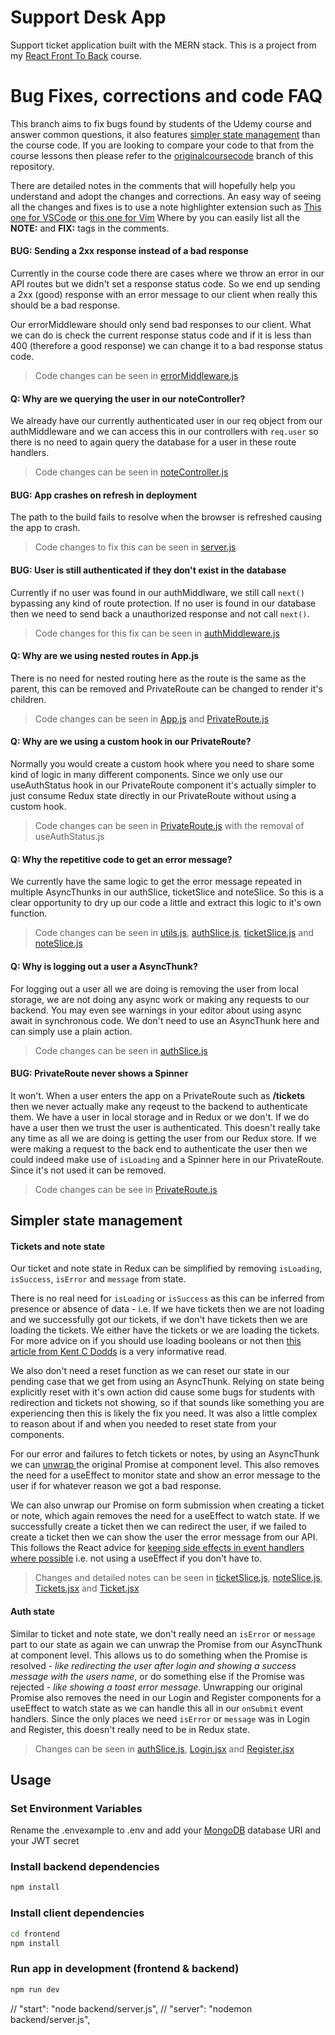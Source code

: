 # Support Desk App

Support ticket application built with the MERN stack. This is a project from my [React Front To Back](https://www.udemy.com/course/react-front-to-back-2022/?referralCode=4A622C7E48DB66154114) course.

# Bug Fixes, corrections and code FAQ

This branch aims to fix bugs found by students of the Udemy course and answer common questions, it also features [simpler state management](#simpler-state-management) than the course code.
If you are looking to compare your code to that from the course lessons then
please refer to the [originalcoursecode](https://github.com/bradtraversy/support-desk/tree/originalcoursecode) branch of this repository.

There are detailed notes in the comments that will hopefully help you understand
and adopt the changes and corrections.
An easy way of seeing all the changes and fixes is to use a note highlighter
extension such as [This one for VSCode](https://marketplace.visualstudio.com/items?itemName=wayou.vscode-todo-highlight) or [this one for Vim](https://github.com/folke/todo-comments.nvim) Where by you can easily list all the **NOTE:** and **FIX:** tags in the comments.

#### BUG: Sending a 2xx response instead of a bad response

Currently in the course code there are cases where we throw an error in our API
routes but we didn't set a response status code. So we end up sending a 2xx
(good) response with an error message to our client when really this should be a
bad response.

Our errorMiddleware should only send bad responses to our client. What we can
do is check the current response status code and if it is less than 400
(therefore a good response) we can change it to a bad response status code.

> Code changes can be seen in [errorMiddleware.js](./backend/middleware/errorMiddleware.js)

#### Q: Why are we querying the user in our noteController?

We already have our currently authenticated user in our req object from our
authMiddleware and we can access this in our controllers with `req.user` so
there is no need to again query the database for a user in these route handlers.

> Code changes can be seen in [noteController.js]('./backend/controllers/noteController.js')

#### BUG: App crashes on refresh in deployment

The path to the build fails to resolve when the browser is refreshed causing the
app to crash.

> Code changes to fix this can be seen in [server.js](./backend/server.js#L26)

#### BUG: User is still authenticated if they don't exist in the database

Currently if no user was found in our authMiddlware, we
still call `next()` bypassing any kind of route protection.
If no user is found in our database then we need to send back a unauthorized
response and not call `next()`.

> Code changes for this fix can be seen in [authMiddleware.js]('./backend/middleware/authMiddleware.js#L19')

#### Q: Why are we using nested routes in App.js

There is no need for nested routing here as the route is the same as the parent,
this can be removed and PrivateRoute can be changed to render it's children.

> Code changes can be seen in [App.js](./frontend/src/App.js) and
> [PrivateRoute.js](./frontend/src/components/PrivateRoute.jsx)

#### Q: Why are we using a custom hook in our PrivateRoute?

Normally you would create a custom hook where you need to share some kind of
logic in many different components. Since we only use our useAuthStatus hook in
our PrivateRoute component it's actually simpler to just consume Redux state
directly in our PrivateRoute without using a custom hook.

> Code changes can be seen in [PrivateRoute.js](./frontend/src/components/PrivateRoute.jsx) with the removal of useAuthStatus.js

#### Q: Why the repetitive code to get an error message?

We currently have the same logic to get the error message repeated in multiple
AsyncThunks in our authSlice, ticketSlice and noteSlice.
So this is a clear opportunity to dry up our code a little and extract this logic
to it's own function.

> Code changes can be seen in [utils.js](./frontend/src/utils.js), [authSlice.js](./frontend/src/features/auth/authSlice.js), [ticketSlice.js](./frontend/src/features/tickets/ticketSlice.js) and [noteSlice.js](./frontend/src/features/notes/noteSlice.js)

#### Q: Why is logging out a user a AsyncThunk?

For logging out a user all we are doing is removing the user from local storage,
we are not doing any async work or making any requests to our backend. You may
even see warnings in your editor about using async await in synchronous code.
We don't need to use an AsyncThunk here and can simply use a plain action.

> Code changes can be seen in [authSlice.js](./frontend/src/features/auth/authSlice.js#L45)

#### BUG: PrivateRoute never shows a Spinner

It won't. When a user enters the app on a PrivateRoute such as **/tickets**
then we never actually make any reqeust to the backend to authenticate them. We
have a user in local storage and in Redux or we don't. If we do have a user then
we trust the user is authenticated. This doesn't really take any time as all we
are doing is getting the user from our Redux store. If we were making a request
to the back end to authenticate the user then we could indeed make use of
`isLoading` and a Spinner here in our PrivateRoute.
Since it's not used it can be removed.

> Code changes can be see in [PrivateRoute.js](./frontend/src/components/PrivateRoute.jsx)

## Simpler state management

#### Tickets and note state

Our ticket and note state in Redux can be simplified by removing `isLoading`, `isSuccess`, `isError` and `message` from state.

There is no real need for `isLoading` or `isSuccess` as this can be inferred from
presence or absence of data - i.e. If we have tickets then we are not loading and we
successfully got our tickets, if we don't have tickets then we are loading the
tickets. We either have the tickets or we are loading the tickets.
For more advice on if you should use loading booleans or not then [this article
from Kent C Dodds](https://kentcdodds.com/blog/stop-using-isloading-booleans) is
a very informative read.

We also don't need a reset function as we can reset our state in our pending
case that we get from using an AsyncThunk. Relying on state being explicitly
reset with it's own action did cause some bugs for students with redirection and
tickets not showing, so if that sounds like something you are experiencing then
this is likely the fix you need.
It was also a little complex to reason about if and when you needed to
reset state from your components.

For our error and failures to fetch tickets or notes, by using an AsyncThunk we
can [ unwrap ](https://redux-toolkit.js.org/api/createAsyncThunk#unwrapping-result-actions) the original Promise at component level. This also removes the need
for a useEffect to monitor state and show an error message to the user if for
whatever reason we got a bad response.

We can also unwrap our Promise on form submission when creating a ticket or
note, which again removes the need for a useEffect to watch state. If we
successfully create a ticket then we can redirect the user, if we failed to
create a ticket then we can show the user the error message from our API.
This follows the React advice for [keeping side effects in event handlers where
possible](https://beta.reactjs.org/learn/keeping-components-pure#where-you-can-cause-side-effects) i.e. not using a useEffect if you don't have to.

> Changes and detailed notes can be seen in [ticketSlice.js](./frontend/src/features/tickets/ticketSlice.js), [noteSlice.js](./frontend/src/features/notes/noteSlice.js), [Tickets.jsx](./frontend/src/pages/Tickets.jsx) and [Ticket.jsx](./frontend/src/pages/Ticket.jsx)

#### Auth state

Similar to ticket and note state, we don't really need an `isError` or `message`
part to our state as again we can unwrap the Promise from our AsyncThunk at
component level. This allows us to do something when the Promise is resolved -
_like redirecting the user after login and showing a success message with the
users name_, or do something else if the Promise was
rejected - _like showing a toast error message_. Unwrapping our original Promise
also removes the need in our Login and Register components for a useEffect to
watch state as we can handle this all in our `onSubmit` event handlers.
Since the only places we need `isError` or `message` was in Login and Register,
this doesn't really need to be in Redux state.

> Changes can be seen in [authSlice.js](./frontend/src/features/auth/authSlice.js), [Login.jsx](./frontend/src/pages/Login.jsx) and [Register.jsx](./frontend/src/pages/Register.jsx)

## Usage

### Set Environment Variables

Rename the .envexample to .env and add your [MongoDB](https://www.mongodb.com/) database URI and your JWT secret

### Install backend dependencies

```bash
npm install
```

### Install client dependencies

```bash
cd frontend
npm install
```

### Run app in development (frontend & backend)

```bash
npm run dev
```

// "start": "node backend/server.js",
    // "server": "nodemon backend/server.js",